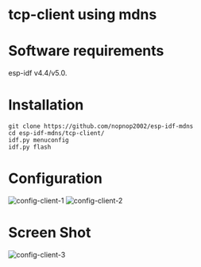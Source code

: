 # tcp-client using mdns

# Software requirements
esp-idf v4.4/v5.0.   

# Installation
```
git clone https://github.com/nopnop2002/esp-idf-mdns
cd esp-idf-mdns/tcp-client/
idf.py menuconfig
idf.py flash
```

# Configuration
![config-client-1](https://user-images.githubusercontent.com/6020549/182547315-f68da5a5-85bd-453a-8eb5-0773689ce4bd.jpg)
![config-client-2](https://user-images.githubusercontent.com/6020549/182547316-6fa0bdac-fa8b-43bb-8341-f911a10b2518.jpg)

# Screen Shot
![config-client-3](https://user-images.githubusercontent.com/6020549/182547307-20d66fcf-5cf5-4a82-aebd-a70e2c8f1abb.jpg)

